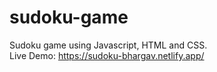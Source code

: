 # sudoku-game
Sudoku game using Javascript, HTML and CSS.<br>
Live Demo: https://sudoku-bhargav.netlify.app/
